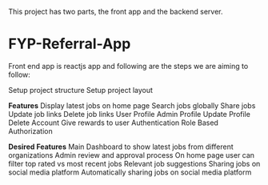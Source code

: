 This project has two parts, the front app and the backend server.

# FYP-Referral-App
Front end app is reactjs app and following are the steps we are aiming to follow:

Setup project structure
Setup project layout

**Features**
Display latest jobs on home page
Search jobs globally
Share jobs
Update job links
Delete job links
User Profile
Admin Profile
Update Profile
Delete Account
Give rewards to user
Authentication 
Role Based Authorization

**Desired Features**
Main Dashboard to show
latest jobs from different organizations
Admin review and approval process
On home page user can filter top rated vs most recent jobs
Relevant job suggestions
Sharing jobs on social media platform
Automatically sharing jobs on social media platform

